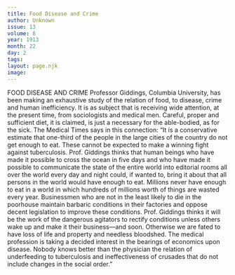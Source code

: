 ```yaml
---
title: Food Disease and Crime
author: Unknown
issue: 13
volume: 8
year: 1913
month: 22
day: 2
tags:
layout: page.njk
image:
---
```

FOOD DISEASE AND CRIME    Professor Giddings, Columbia University, has been making an exhaustive study of the relation of food, to disease, crime and human inefficiency. It is as subject that is receiving wide attention, at the present time, from sociologists and medical men. Careful, proper and sufficient diet, it is claimed, is just a necessary for the able-bodied, as for the sick. The Medical Times says in this connection: “It is a conservative estimate that one-third of the people in the large cities of the country do not get enough to eat. These cannot be expected to make a winning fight against tuberculosis. Prof. Giddings thinks that human beings who have made it possible to cross the ocean in five days and who have made it possible to communicate the state of the entire world into editorial rooms all over the world every day and night could, if wanted to, bring it about that all persons in the world would have enough to eat. Millions never have enough to eat in a world in which hundreds of millions worth of things are wasted every year. Businessmen who are not in the least likely to die in the poorhouse maintain barbaric conditions in their factories and oppose decent legislation to improve these conditions. Prof. Giddings thinks it will be the work of the dangerous agitators to rectify conditions unless others wake up and make it their business—and soon. Otherwise we are fated to have loss of life and property and needless bloodshed. The medical profession is taking a decided interest in the bearings of economics upon disease. Nobody knows better than the physician the relation of underfeeding to tuberculosis and ineffectiveness of crusades that do not include changes in the social order.” 

